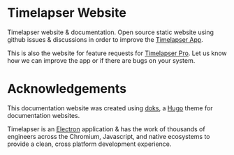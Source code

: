 # Timelapser Website

Timelapser website & documentation. Open source static website using github issues & discussions in order to improve the [Timelapser App](timelapser.chronotale.com).

This is also the website for feature requests for [Timelapser Pro](timelapser.chronotale.com/pro). Let us know how we can improve the app or if there are bugs on your system.

# Acknowledgements

This documentation website was created using [doks](https://github.com/h-enk/doks), a [Hugo](https://gohugo.io/) theme for documentation websites.

Timelapser is an [Electron](https://www.electronjs.org/) application & has the work of thousands of engineers across the Chromium, Javascript, and native ecosystems to provide a clean, cross platform development experience.
